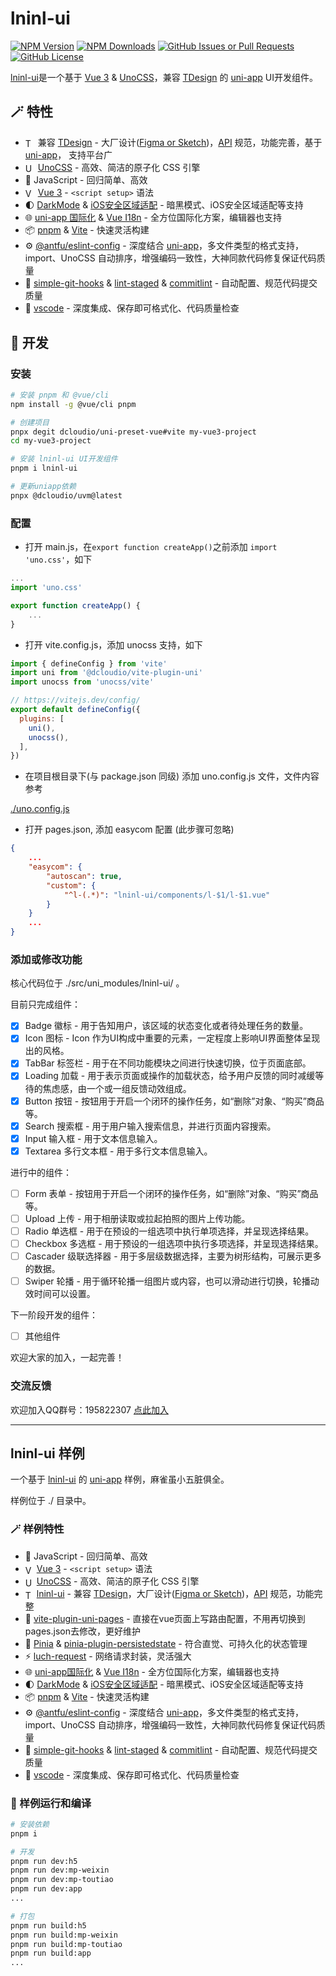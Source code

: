 # lninl-ui

[![NPM Version](https://img.shields.io/npm/v/lninl-ui)](https://www.npmjs.com/package/lninl-ui)
[![NPM Downloads](https://img.shields.io/npm/dw/lninl-ui)](https://github.com/lninl-com/lninl-ui)
[![GitHub Issues or Pull Requests](https://img.shields.io/github/issues/lninl-com/lninl-ui)](https://github.com/lninl-com/lninl-ui/issues)
[![GitHub License](https://img.shields.io/github/license/lninl-com/lninl-ui)](https://github.com/lninl-com/lninl-ui/blob/main/LICENSE)

[lninl-ui](https://github.com/lninl-com/lninl-ui)是一个基于 [Vue 3](https://cn.vuejs.org/guide/introduction) & [UnoCSS](https://unocss.dev/guide/)，兼容 [TDesign](https://tdesign.tencent.com/mobile-vue/getting-started) 的 [uni-app](https://uniapp.dcloud.net.cn/) UI开发组件。

## 🪄 特性

- <img src="https://static.tdesign.tencent.com/favicon.ico" alt="TDesign logo" width="16" align="center" /> 兼容 [TDesign](https://tdesign.tencent.com/mobile-vue/getting-started) - 大厂设计([Figma or Sketch](https://tdesign.tencent.com/source?tab=mobile))，[API](https://tdesign.tencent.com/mobile-vue/getting-started) 规范，功能完善，基于 [uni-app](https://uniapp.dcloud.net.cn/)， 支持平台广
- <img src="https://unocss.dev/logo.svg" alt="UnoCSS logo" width="16" align="center" /> [UnoCSS](https://unocss.dev/guide/) - 高效、简洁的原子化 CSS 引擎
- 🧩 JavaScript - 回归简单、高效
- <img src="https://vuejs.org/logo.svg" alt="Vue logo" width="16" align="center" /> [Vue 3](https://cn.vuejs.org/guide/introduction) - `<script setup>` 语法
- 🌓 [DarkMode](https://uniapp.dcloud.net.cn/tutorial/darkmode.html) & [iOS安全区域适配](https://uniapp.dcloud.net.cn/tutorial/darkmode.html#ios-%E5%AE%89%E5%85%A8%E5%8C%BA%E5%9F%9F%E9%80%82%E9%85%8D) - 暗黑模式、iOS安全区域适配等支持
- 🌐 [uni-app 国际化](https://uniapp.dcloud.net.cn/tutorial/i18n.html) & [Vue I18n](https://vue-i18n.intlify.dev/guide/) - 全方位国际化方案，编辑器也支持
- 📦 [pnpm](https://pnpm.io/zh/) & [Vite](https://github.com/vitejs/vite) - 快速灵活构建
- ⚙️ [@antfu/eslint-config](https://github.com/antfu/eslint-config) - 深度结合 [uni-app](https://uniapp.dcloud.net.cn/)，多文件类型的格式支持，import、UnoCSS 自动排序，增强编码一致性，大神同款代码修复保证代码质量
- 🌱 [simple-git-hooks](https://github.com/toplenboren/simple-git-hooks) & [lint-staged](https://github.com/lint-staged/lint-staged) & [commitlint](https://commitlint.js.org/) - 自动配置、规范代码提交质量
- 🏅 [vscode](https://code.visualstudio.com/) - 深度集成、保存即可格式化、代码质量检查

## 🔨 开发

### 安装

```bash copy
# 安装 pnpm 和 @vue/cli
npm install -g @vue/cli pnpm

# 创建项目
pnpx degit dcloudio/uni-preset-vue#vite my-vue3-project
cd my-vue3-project

# 安装 lninl-ui UI开发组件
pnpm i lninl-ui

# 更新uniapp依赖
pnpx @dcloudio/uvm@latest
```

### 配置

- 打开 main.js，在`export function createApp()`之前添加 `import 'uno.css'`，如下

```js copy
...
import 'uno.css'

export function createApp() {
    ...
}
```

- 打开 vite.config.js，添加 unocss 支持，如下

```js copy
import { defineConfig } from 'vite'
import uni from '@dcloudio/vite-plugin-uni'
import unocss from 'unocss/vite'

// https://vitejs.dev/config/
export default defineConfig({
  plugins: [
    uni(),
    unocss(),
  ],
})
```

- 在项目根目录下(与 package.json 同级) 添加 uno.config.js 文件，文件内容参考

[./uno.config.js](./uno.config.js)

- 打开 pages.json, 添加 easycom 配置 (此步骤可忽略)

```json copy
{
    ...
    "easycom": {
        "autoscan": true,
        "custom": {
            "^l-(.*)": "lninl-ui/components/l-$1/l-$1.vue"
        }
    }
    ...
}
```

### 添加或修改功能

核心代码位于 ./src/uni_modules/lninl-ui/ 。

目前只完成组件：

- [x] Badge 徽标 - 用于告知用户，该区域的状态变化或者待处理任务的数量。
- [x] Icon 图标 - Icon 作为UI构成中重要的元素，一定程度上影响UI界面整体呈现出的风格。
- [x] TabBar 标签栏 - 用于在不同功能模块之间进行快速切换，位于页面底部。
- [x] Loading 加载 - 用于表示页面或操作的加载状态，给予用户反馈的同时减缓等待的焦虑感，由一个或一组反馈动效组成。
- [x] Button 按钮 - 按钮用于开启一个闭环的操作任务，如“删除”对象、“购买”商品等。
- [x] Search 搜索框 - 用于用户输入搜索信息，并进行页面内容搜索。
- [x] Input 输入框 - 用于文本信息输入。
- [x] Textarea 多行文本框 - 用于多行文本信息输入。

进行中的组件：

- [ ] Form 表单 - 按钮用于开启一个闭环的操作任务，如“删除”对象、“购买”商品等。
- [ ] Upload 上传 - 用于相册读取或拉起拍照的图片上传功能。
- [ ] Radio 单选框 - 用于在预设的一组选项中执行单项选择，并呈现选择结果。
- [ ] Checkbox 多选框 - 用于预设的一组选项中执行多项选择，并呈现选择结果。
- [ ] Cascader 级联选择器 - 用于多层级数据选择，主要为树形结构，可展示更多的数据。
- [ ] Swiper 轮播 - 用于循环轮播一组图片或内容，也可以滑动进行切换，轮播动效时间可以设置。

下一阶段开发的组件：

- [ ] 其他组件

欢迎大家的加入，一起完善！

### 交流反馈

欢迎加入QQ群号：195822307 [点此加入](https://qm.qq.com/q/THay2lOvcs)

---

## lninl-ui 样例

一个基于 [lninl-ui](https://github.com/lninl-com/lninl-ui) 的 [uni-app](https://uniapp.dcloud.net.cn/) 样例，麻雀虽小五脏俱全。

样例位于 ./ 目录中。

### 🪄 样例特性

- 🧩 JavaScript - 回归简单、高效
- <img src="https://vuejs.org/logo.svg" alt="Vue logo" width="14" align="center" /> [Vue 3](https://cn.vuejs.org/guide/introduction) - `<script setup>` 语法
- <img src="https://unocss.dev/logo.svg" alt="UnoCSS logo" width="14" align="center" /> [UnoCSS](https://unocss.dev/guide/) - 高效、简洁的原子化 CSS 引擎
- <img src="https://static.tdesign.tencent.com/favicon.ico" alt="TDesign logo" width="14" align="center" /> [lninl-ui](https://github.com/lninl-com/lninl-ui) - 兼容 [TDesign](https://tdesign.tencent.com/mobile-vue/getting-started)，大厂设计([Figma or Sketch](https://tdesign.tencent.com/source?tab=mobile))，[API](https://tdesign.tencent.com/mobile-vue/getting-started) 规范，功能完整
- 🍍 [vite-plugin-uni-pages](https://github.com/uni-helper/vite-plugin-uni-pages) - 直接在vue页面上写路由配置，不用再切换到pages.json去修改，更好维护
- 🍍 [Pinia](https://pinia.vuejs.org/zh/) & [pinia-plugin-persistedstate](https://prazdevs.github.io/pinia-plugin-persistedstate/zh/guide/) - 符合直觉、可持久化的状态管理
- ⚡ [luch-request](https://www.quanzhan.co/luch-request/guide/3.x/#%E4%BB%8B%E7%BB%8D) - 网络请求封装，灵活强大
- 🌐 [uni-app国际化](https://uniapp.dcloud.net.cn/tutorial/i18n.html) & [Vue I18n](https://vue-i18n.intlify.dev/guide/) - 全方位国际化方案，编辑器也支持
- 🌓 [DarkMode](https://uniapp.dcloud.net.cn/tutorial/darkmode.html) & [iOS安全区域适配](https://uniapp.dcloud.net.cn/tutorial/darkmode.html#ios-%E5%AE%89%E5%85%A8%E5%8C%BA%E5%9F%9F%E9%80%82%E9%85%8D) - 暗黑模式、iOS安全区域适配等支持
- 📦 [pnpm](https://pnpm.io/zh/) & [Vite](https://github.com/vitejs/vite) - 快速灵活构建
- ⚙️ [@antfu/eslint-config](https://github.com/antfu/eslint-config) - 深度结合 [uni-app](https://uniapp.dcloud.net.cn/)，多文件类型的格式支持，import、UnoCSS 自动排序，增强编码一致性，大神同款代码修复保证代码质量
- 🌱 [simple-git-hooks](https://github.com/toplenboren/simple-git-hooks) & [lint-staged](https://github.com/lint-staged/lint-staged) & [commitlint](https://commitlint.js.org/) - 自动配置、规范代码提交质量
- 🏅 [vscode](https://code.visualstudio.com/) - 深度集成、保存即可格式化、代码质量检查

### 🔨 样例运行和编译

```bash
# 安装依赖
pnpm i

# 开发
pnpm run dev:h5
pnpm run dev:mp-weixin
pnpm run dev:mp-toutiao
pnpm run dev:app
...

# 打包
pnpm run build:h5
pnpm run build:mp-weixin
pnpm run build:mp-toutiao
pnpm run build:app
...
```
